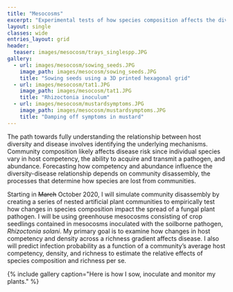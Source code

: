 ```yaml
---
title: "Mesocosms"
excerpt: "Experimental tests of how species composition affects the diversity-disease relationship"
layout: single
classes: wide
entries_layout: grid
header:
  teaser: images/mesocosm/trays_singlespp.JPG
gallery:
  - url: images/mesocosm/sowing_seeds.JPG
    image_path: images/mesocosm/sowing_seeds.JPG
    title: "Sowing seeds using a 3D printed hexagonal grid"
  - url: images/mesocosm/tat1.JPG
    image_path: images/mesocosm/tat1.JPG
    title: "Rhizoctonia inoculum"
  - url: images/mesocosm/mustardsymptoms.JPG
    image_path: images/mesocosm/mustardsymptoms.JPG
    title: "Damping off symptoms in mustard"
---
```


The path towards fully understanding the relationship between host diversity and disease involves identifying the underlying mechanisms. Community composition likely affects disease risk since individual species vary in host competency, the ability to acquire and transmit a pathogen, and abundance. Forecasting how competency and abundance influence the diversity-disease relationship depends on community disassembly, the processes that determine how species are lost from communities.  

Starting in ~~March~~ October 2020, I will simulate community disassembly by creating a series of nested artificial plant communities to empirically test how changes in species composition impact the spread of a fungal plant pathogen. I will be using greenhouse mesocosms consisting of crop seedlings contained in mesocosms inoculated with the soilborne pathogen, *Rhizoctonia solani*. My primary goal is to examine how changes in host competency and density across a richness gradient affects disease. I also will predict infection probability as a function of a community’s average host competency, density, and richness to estimate the relative effects of species composition and richness per se.  

{% include gallery caption="Here is how I sow, inoculate and monitor my plants." %}

